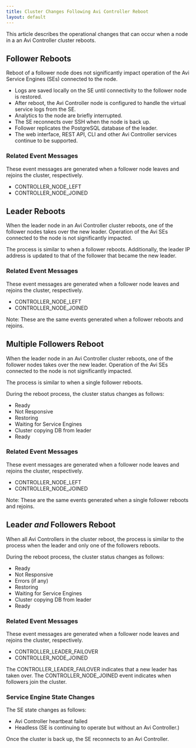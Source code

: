 ```yaml
---
title: Cluster Changes Following Avi Controller Reboot
layout: default
---
```

This article describes the operational changes that can occur when a node in a an Avi Controller cluster reboots.

## Follower Reboots

Reboot of a follower node does not significantly impact operation of the Avi Service Engines (SEs) connected to the node. 

* Logs are saved locally on the SE until connectivity to the follower node is restored.
* After reboot, the Avi Controller node is configured to handle the virtual service logs from the SE.
* Analytics to the node are briefly interrupted.
* The SE reconnects over SSH when the node is back up.
* Follower replicates the PostgreSQL database of the leader.
* The web interface, REST API, CLI and other Avi Controller services continue to be supported. 

### Related Event Messages

These event messages are generated when a follower node leaves and rejoins the cluster, respectively.

* CONTROLLER_NODE_LEFT
* CONTROLLER_NODE_JOINED 

## Leader Reboots

When the leader node in an Avi Controller cluster reboots, one of the follower nodes takes over the new leader. Operation of the Avi SEs connected to the node is not significantly impacted.

The process is similar to when a follower reboots. Additionally, the leader IP address is updated to that of the follower that became the new leader.

### Related Event Messages

These event messages are generated when a follower node leaves and rejoins the cluster, respectively. 

* CONTROLLER_NODE_LEFT
* CONTROLLER_NODE_JOINED 

Note: These are the same events generated when a follower reboots and rejoins. 

## Multiple Followers Reboot

When the leader node in an Avi Controller cluster reboots, one of the follower nodes takes over the new leader. Operation of the Avi SEs connected to the node is not significantly impacted.

The process is similar to when a single follower reboots. 

During the reboot process, the cluster status changes as follows:

* Ready
* Not Responsive
* Restoring
* Waiting for Service Engines
* Cluster copying DB from leader
* Ready 

### Related Event Messages

These event messages are generated when a follower node leaves and rejoins the cluster, respectively. 

* CONTROLLER_NODE_LEFT
* CONTROLLER_NODE_JOINED 

Note: These are the same events generated when a single follower reboots and rejoins. 

## Leader *and* Followers Reboot

When all Avi Controllers in the cluster reboot, the process is similar to the process when the leader and only one of the followers reboots. 

During the reboot process, the cluster status changes as follows:

* Ready
* Not Responsive
* Errors (if any)
* Restoring
* Waiting for Service Engines
* Cluster copying DB from leader
* Ready 

### Related Event Messages

These event messages are generated when a follower node leaves and rejoins the cluster, respectively. 

* CONTROLLER_LEADER_FAILOVER
* CONTROLLER_NODE_JOINED 

The CONTROLLER_LEADER_FAILOVER indicates that a new leader has taken over. The CONTROLLER_NODE_JOINED event indicates when followers join the cluster. 

### Service Engine State Changes

The SE state changes as follows:

* Avi Controller heartbeat failed
* Headless (SE is continuing to operate but without an Avi Controller.) 

Once the cluster is back up, the SE reconnects to an Avi Controller.


